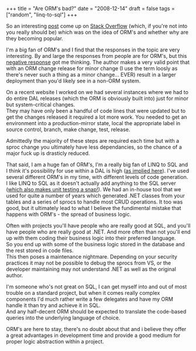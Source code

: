 +++
title = "Are ORM's bad?"
date = "2008-12-14"
draft = false
tags = ["random", "linq-to-sql"]
+++

<p>
So an interesting <a href="http://stackoverflow.com/questions/363222/is-everyone-here-jumping-on-the-orm-band-wagon" target="_blank">post</a>  come up on <a href="http://stackoverflow.com/" target="_blank">Stack Overflow</a> (which, if you're not into you really should be) which was on the idea of ORM's and whether why are they becoming popular.
</p>
<p>
I'm a big fan of ORM's and I find that the responses in the topic are very interesting. By and large the responses from people are for ORM's, but this <a href="http://stackoverflow.com/questions/363222/is-everyone-here-jumping-on-the-orm-band-wagon#363250" target="_blank">negative response</a>  got me thinking. The author makes a very valid point that with an ORM change release for<span> minor change</span> (I use the term loosly as there's never such a thing as a minor change... EVER) result in a larger deployment than you'd likely see in a non-ORM system.
</p>
<p>
On a recent website I worked on we had several instances where we had to do entire DAL releases (which the ORM is obviously built into) just for <span>minor</span> but system-critical changes.<br>
They may have only been a handful of code lines that were updated but to get the changes released it required a lot more work. You needed to get an environment into a production-mirror state, local the appropriate label in source control, branch, make change, test, release.
</p>
<p>
Admittedly the majority of these steps <span>are required</span> each time but with a sproc change you ultimately have less dependancies, so the chance of a major fuck up is drasticly reduced.
</p>
<p>
That said, I am a huge fan of ORM's, I'm a really big fan of LINQ to SQL and I think it's possibility for use within a DAL is high (<a href="/web/20081216110256/http://www.aaron-powell.com:80/blog/july-2008/is-linq-to-sql-a-dal.aspx" target="_blank">as implied here</a>). I've used several different ORM's in my time, with different levels of code generation. I like LINQ to SQL as it doesn't actually add anything to the SQL server (<a href="/posts/2008-06-10/unit-testing-linq-to-sql" target="_blank">which also makes unit testing a snap!</a>). We had an in-house tool that we used for quite a number of years which generated .NET classes from your tables and a series of sprocs to handle most CRUD operations. It too was good, but it ultimately lead to what I believe the fundimental mistake that happens with ORM's - the spread of business logic.
</p>
<p>
Often with projects you'll have people who are really good at SQL, and you'll have people who are really good at .NET. And more often than not you'll end up with them coding their business logic into their preferred language.<br>
So you end up with some of the business logic stored in the database and the rest stored in code files.<br>
This then poses a maintenance nightmare. Depending on your security practices it may not be possible to debug the sprocs from VS, or the developer maintaining may not understand .NET as well as the original author.
</p>
<p>
I'm someone who's not great on SQL, I can get myself into and out of most trouble on a standard project, but when it comes really complex components I'd much rather write a few delegates and have my ORM handle it than try and achieve it in SQL.<br>
And any half-decent ORM should be expected to translate the code-based queries into the underlying language of choice.
</p>
<p>
ORM's are here to stay, there's no doubt about that and i believe they offer a great advantages in development time and provide a good medium for proper logic abstraction within a project. 
</p>